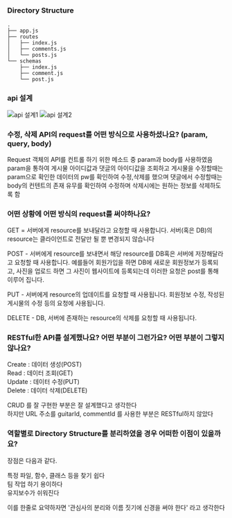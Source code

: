 ### Directory Structure

```
.
├── app.js
├── routes
│   ├── index.js
│   ├── comments.js
│   └── posts.js
└── schemas
    ├── index.js
    ├── comment.js
    └── post.js
```  

### api 설계
![api 설계1](https://user-images.githubusercontent.com/107670953/181430166-7d6790e6-429c-4068-8bd4-118d4e763470.png)
![api 설계2](https://user-images.githubusercontent.com/107670953/181430205-5a75b936-071c-4572-8b72-648fb8263ff3.png)

### 수정, 삭제 API의 request를 어떤 방식으로 사용하셨나요? (param, query, body) 

Request 객체의 API를 컨트롤 하기 위한 메소드 중 param과 body를 사용하였음  
param을 통하여 게시물 아이디값과 댓글의 아이디값을 조회하고
게시물을 수정할때는 param으로 확인한 데이터의 pw를 확인하여 수정,삭제를 했으며
댓글에서 수정할때는 body의 컨텐트의 존재 유무를 확인하여 수정하며 삭제시에는 원하는 정보를 삭제하도록 함  

### 어떤 상황에 어떤 방식의 request를 써야하나요?  

GET = 서버에게 resource를 보내달라고 요청할 때 사용합니다. 서버(혹은 DB)의 resource는 클라이언트로 전달만 될 뿐 변경되지 않습니다  

POST - 서버에게 resource를 보내면서 해당 resource를 DB혹은 서버에 저장해달라고 요청할 때 사용합니다. 예를들어 회원가입을 하면 DB에 새로운 회원정보가 등록되고, 사진을 업로드 하면 그 사진이 웹사이트에 등록되는데 이러한 요청은 post를 통해 이루어 집니다.  

PUT - 서버에게 resource의 업데이트를 요청할 때 사용됩니다. 회원정보 수정, 작성된 게시물의 수정 등의 요청에 사용됩니다.  

DELETE - DB, 서버에 존재하는 resource의 삭제를 요청할 때 사용됩니다.  

### RESTful한 API를 설계했나요? 어떤 부분이 그런가요? 어떤 부분이 그렇지 않나요?  

Create : 데이터 생성(POST)  
Read : 데이터 조회(GET)  
Update : 데이터 수정(PUT)  
Delete : 데이터 삭제(DELETE)  

CRUD 를 잘 구현한 부분은 잘 설계했다고 생각한다  
하지만 URL 주소를 guitarId, commentId 를 사용한 부분은 RESTful하지 않았다  

### 역할별로 Directory Structure를 분리하였을 경우 어떠한 이점이 있을까요?  

장점은 다음과 같다.  

특정 파일, 함수, 클래스 등을 찾기 쉽다  
팀 작업 하기 용이하다  
유지보수가 쉬워진다  

이를 한줄로 요약하자면 '관심사의 분리와 이름 짓기에 신경을 써야 한다' 라고 생각한다
